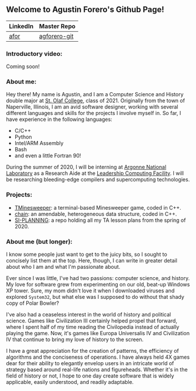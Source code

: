 ## Welcome to Agustin Forero's Github Page!
 LinkedIn|Master Repo 
-|-
[afor](https://www.linkedin.com/in/afor/)|[agforero-git](https://github.com/agforero/agforero-git)

### Introductory video:
Coming soon!

### About me:
Hey there! My name is Agustin, and I am a Computer Science and History double major at [St. Olaf College](https://wp.stolaf.edu/), class of 2021. Originally from the town of Naperville, Illinois, I am an avid software designer, working with several different languages and skills for the projects I involve myself in. So far, I have experience in the following languages:

* C/C++
* Python
* Intel/ARM Assembly
* Bash
* and even a little Fortran 90!

During the summer of 2020, I will be interning at [Argonne National Laboratory](https://www.anl.gov) as a Research Aide at the [Leadership Computing Facility](https://www.alcf.anl.gov/). I will be researching bleeding-edge compilers and supercomputing technologies.

### Projects:
* [TMinesweeper](https://github.com/agforero/TMinesweeper/): a terminal-based Minesweeper game, coded in C++.
* [chain](https://github.com/agforero/chain/): an amendable, heterogeneous data structure, coded in C++.
* [SI-PLANNING](https://github.com/agforero/SI-PLANNING/): a repo holding all my TA lesson plans from the spring of 2020.

### About me (but longer):
I know some people just want to get to the juicy bits, so I sought to concisely list them at the top. Here, though, I can write in greater detail about who I am and what I'm passionate about.

Ever since I was little, I've had two passions: computer science, and history. My love for software grew from experimenting on  our old, beat-up Windows XP tower. Sure, my mom didn't love it when I downloaded viruses and explored `System32`, but what else was I supposed to do without that shady copy of Polar Bowler? 

I've also had a ceaseless interest in the world of history and political science. Games like Civilization III certainly helped propel that forward, where I spent half of my time reading the Civilopedia instead of actually playing the game. Now, it's games like Europa Universalis IV and Civilization IV that continue to bring my love of history to the screen.

I have a great appreciation for the creation of patterns, the efficiency of algorithms and the conciseness of operations. I have always held 4X games dear for their ability to elegantly envelop users in an intricate world of strategy based around real-life nations and figureheads. Whether it's in the field of history or not, I hope to one day create software that is widely applicable, easily understood, and readily adaptable.
